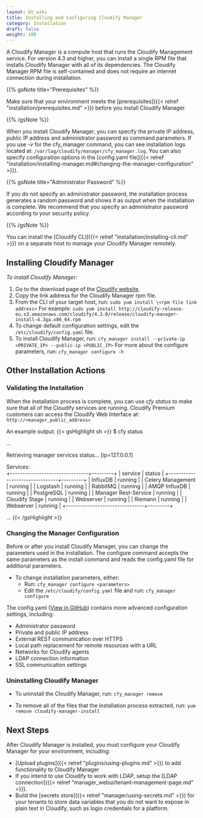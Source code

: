 ```yaml
---
layout: bt_wiki
title: Installing and Configuring Cloudify Manager
category: Installation
draft: false
weight: 100
---
```

A Cloudify Manager is a compute host that runs the Cloudify Management service. For version 4.3 and higher, you can install a single RPM file that installs Cloudify Manager with all of its dependencies. The Cloudify Manager RPM file is self-contained and does not require an internet connection during installation.

{{% gsNote title="Prerequisites" %}}

Make sure that your environment meets the [prerequisites]({{< relref "installation/prerequisites.md" >}}) before you install Cloudify Manager.

{{% /gsNote %}}

When you install Cloudify Manager, you can specify the private IP address, public IP address and administrator password as command parameters. If you use _-v_ for the cfy_manager command, you can see installation logs located at: ```/var/log/cloudify/manager/cfy_manager.log```. You can also specify configuration options in the [config.yaml file]({{< relref "installation/installing-manager.md#changing-the-manager-configuration" >}}).

{{% gsNote title="Administrator Password" %}}

If you do not specify an administrator password, the installation process generates a random password and shows it as output when the installation is complete. We recommend that you specify an administrator password according to your security policy. 

{{% /gsNote %}}

You can install the [Cloudify CLI]({{< relref "installation/installing-cli.md" >}}) on a separate host to manage your Cloudify Manager remotely.

## Installing Cloudify Manager

_To install Cloudify Manager:_

1. Go to the download page of the [Cloudify website](http://cloudify.co/download/).
1. Copy the link address for the Cloudify Manager rpm file.
1. From the CLI of your target host, run: ```sudo yum install \<rpm file link address>```
   For example: ```sudo yum install http://cloudify-release-eu.s3.amazonaws.com/cloudify/4.3.0/release/cloudify-manager-install-4.3ga.x86_64.rpm```
1. To change default configuration settings, edit the ```/etc/cloudify/config.yaml``` file.
1. To install Cloudify Manager, run: ```cfy_manager install --private-ip <PRIVATE_IP> --public-ip <PUBLIC_IP>```
For more about the configure parameters, run: ```cfy_manager configure -h```

## Other Installation Actions

### Validating the Installation

When the installation process is complete, you can use _cfy status_ to make sure that all of the Cloudify services are running.
Cloudify Premium customers can access the Cloudify Web Interface at: ```http://<manager_public_address>```

An example output:
{{< gsHighlight  sh >}}
$ cfy status

...

Retrieving manager services status... [ip=127.0.0.1]

Services:   
   +--------------------------------+---------+
   |            service             |  status |
   +--------------------------------+---------+
   | InfluxDB                       | running |
   | Celery Management              | running |
   | Logstash                       | running |
   | RabbitMQ                       | running |
   | AMQP InfluxDB                  | running |
   | PostgreSQL                     | running |
   | Manager Rest-Service           | running |
   | Cloudify Stage                 | running |
   | Webserver                      | running |
   | Riemann                        | running |
   | Webserver                      | running |
   +--------------------------------+---------+

   ...
   {{< /gsHighlight >}}

### Changing the Manager Configuration

Before or after you install Cloudify Manager, you can change the parameters used in the installation. The configure command accepts the same parameters as the install command and reads the config.yaml file for additional parameters.

* To change installation parameters, either:
  * Run: ```cfy_manager configure <parameters>```
  * Edit the ```/etc/cloudify/config.yaml``` file and run: ```cfy_manager configure```

The config.yaml ([View in GitHub](https://github.com/cloudify-cosmo/cloudify-manager-install)) contains more advanced configuration settings, including:
* Administrator password
* Private and public IP address
* External REST communication over HTTPS
* Local path replacement for remote resources with a URL
* Networks for Cloudify agents
* LDAP connection information
* SSL communication settings

### Uninstalling Cloudify Manager

* To uninstall the Cloudify Manager, run: ```cfy_manager remove```

* To remove all of the files that the installation process extracted, run: ```yum remove cloudify-manager-install```

## Next Steps

After Cloudify Manager is installed, you must configure your Cloudify Manager for your environment, including:

* [Upload plugins]({{< relref "plugins/using-plugins.md" >}}) to add functionality to Cloudify Manager
* If you intend to use Cloudify to work with LDAP, setup the [LDAP connection]({{< relref "manager_webui/tenant-management-page.md" >}}).
* Build the [secrets store]({{< relref "manager/using-secrets.md" >}}) for your tenants to store data variables that you do not want to expose in plain text in Cloudify, such as login credentials for a platform.
